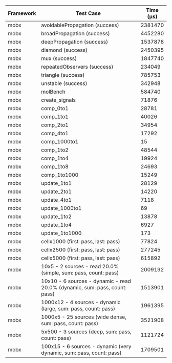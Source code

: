 | Framework | Test Case | Time (μs) |
| --- | --- | --- |
| mobx | avoidablePropagation (success) | 2381470 |
| mobx | broadPropagation (success) | 4452280 |
| mobx | deepPropagation (success) | 1537878 |
| mobx | diamond (success) | 2450395 |
| mobx | mux (success) | 1847740 |
| mobx | repeatedObservers (success) | 234049 |
| mobx | triangle (success) | 785753 |
| mobx | unstable (success) | 342948 |
| mobx | molBench | 584740 |
| mobx | create_signals | 71876 |
| mobx | comp_0to1 | 28781 |
| mobx | comp_1to1 | 40026 |
| mobx | comp_2to1 | 34954 |
| mobx | comp_4to1 | 17292 |
| mobx | comp_1000to1 | 15 |
| mobx | comp_1to2 | 48544 |
| mobx | comp_1to4 | 19924 |
| mobx | comp_1to8 | 24693 |
| mobx | comp_1to1000 | 15249 |
| mobx | update_1to1 | 28129 |
| mobx | update_2to1 | 14220 |
| mobx | update_4to1 | 7118 |
| mobx | update_1000to1 | 69 |
| mobx | update_1to2 | 13878 |
| mobx | update_1to4 | 6927 |
| mobx | update_1to1000 | 173 |
| mobx | cellx1000 (first: pass, last: pass) | 77824 |
| mobx | cellx2500 (first: pass, last: pass) | 277245 |
| mobx | cellx5000 (first: pass, last: pass) | 615892 |
| mobx | 10x5 - 2 sources - read 20.0% (simple, sum: pass, count: pass) | 2009192 |
| mobx | 10x10 - 6 sources - dynamic - read 20.0% (dynamic, sum: pass, count: pass) | 1513901 |
| mobx | 1000x12 - 4 sources - dynamic (large, sum: pass, count: pass) | 1961395 |
| mobx | 1000x5 - 25 sources (wide dense, sum: pass, count: pass) | 3521908 |
| mobx | 5x500 - 3 sources (deep, sum: pass, count: pass) | 1121724 |
| mobx | 100x15 - 6 sources - dynamic (very dynamic, sum: pass, count: pass) | 1709501 |
